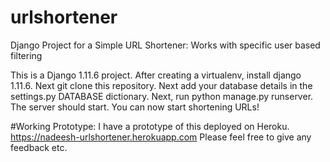 # urlshortener
Django Project for a Simple URL Shortener: Works with specific user based filtering

This is a Django 1.11.6 project.
After creating a virtualenv, install django 1.11.6.
Next git clone this repository.
Next add your database details in the settings.py DATABASE dictionary.
Next, run python manage.py runserver. 
The server should start. 
You can now start shortening URLs!

#Working Prototype:
I have a prototype of this deployed on Heroku. 
https://nadeesh-urlshortener.herokuapp.com
Please feel free to give any feedback etc.
